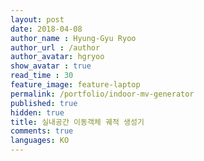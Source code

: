 ```yaml
---
layout: post
date: 2018-04-08
author_name : Hyung-Gyu Ryoo
author_url : /author
author_avatar: hgryoo
show_avatar : true
read_time : 30
feature_image: feature-laptop
permalink: /portfolio/indoor-mv-generator
published: true
hidden: true
title: 실내공간 이동객체 궤적 생성기
comments: true
languages: KO
---
```


